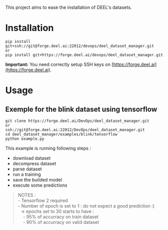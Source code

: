 This project aims to ease the installation of DEEL's datasets.

# Installation

```
pip install git+ssh://git@forge.deel.ai:22012/devops/deel_dataset_manager.git
or
pip install git+https://forge.deel.ai/devops/deel_dataset_manager.git
```

**Important:** You need correctly setup SSH keys on
[https://forge.deel.ai](https://forge.deel.ai).


# Usage

## Exemple for the blink dataset using tensorflow

```
git clone https://forge.deel.ai/DevOps/deel_dataset_manager.git
or
ssh://git@forge.deel.ai:22012/DevOps/deel_dataset_manager.git
cd deel_dataset_manager/examples/blink/tensorflow
python example.py
```
This example is running following steps :
- download dataset
- decompress dataset
- parse dataset 
- run a training
- save the builded model
- execute some predictions  
>NOTES :  
    - Tensorflow 2 required  
    - Number of epoch is set to 1 : do not expect a good prediction :)  
&nbsp;&nbsp;&rarr; epochs set to 30 starts to have :  
&nbsp;&nbsp;&nbsp;&nbsp;- 95% of accurracy on train dataset  
&nbsp;&nbsp;&nbsp;&nbsp;- 90% of accurracy on valid dataset
